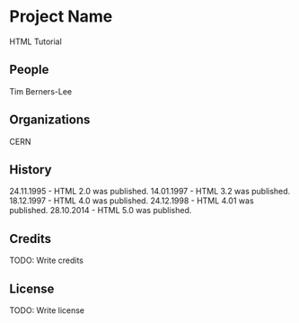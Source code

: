 # Project Name

HTML Tutorial

## People

Tim Berners-Lee

## Organizations

CERN

## History

24.11.1995 - HTML 2.0 was published.
14.01.1997 - HTML 3.2 was published.
18.12.1997 - HTML 4.0 was published.
24.12.1998 - HTML 4.01 was published.
28.10.2014 - HTML 5.0 was published.

## Credits

TODO: Write credits

## License

TODO: Write license
